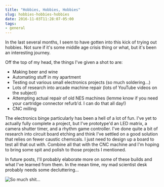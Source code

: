 ```yaml
---
title: "Hobbies, Hobbies, Hobbies"
slug: hobbies-hobbies-hobbies
date: 2016-11-03T11:28:07-05:00
tags:
- general
---
```

In the last several months, I seem to have gotten into this kick of trying out hobbies. Not sure if it's some middle age crisis thing or what, but it's been an interesting journey.

Off the top of my head, the things I've given a shot to are:

- Making beer and wine
- Automating stuff in my apartment
- Testing out various small electronics projects (so much soldering...)
- Lots of research into arcade machine repair (lots of YouTube videos on the subject)
- Attempting actual repair of old NES machines (lemme know if you need your cartridge connector refurb'd. I can do that all day!)
- CNC milling

The electronics binge particularly has been a hell of a lot of fun. I've yet to actually fully complete a project, but I've prototype'd an LED matrix, a camera shutter timer, and a rhythm game controller. I've done quite a bit of research into circuit board etching and think I've settled on a good solution that relies on fewer caustic chemicals. I just need to design up a board to test all that out with. Combine all that with the CNC machine and I'm hoping to bring some spit and polish to those projects I mentioned.

In future posts, I'll probably elaborate more on some of these builds and what I've learned from them. In the mean time, my mad scientist desk probably needs some decluttering...

![](https://cdn.awwni.me/ufb6.jpg "So much shit...")
